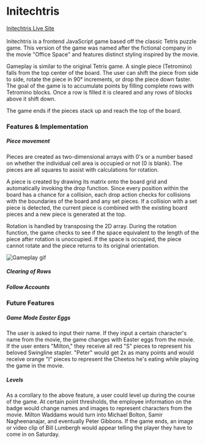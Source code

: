 # Initechtris
[Initechtris Live Site](https://calb3ars.github.io/tetris-Initechtris/ "Live Game")<br /><br />
Initechtris is a frontend JavaScript game based off the classic Tetris puzzle game. This version of the game was named after the fictional company in the movie "Office Space" and features distinct styling inspired by the movie.

Gameplay is similar to the original Tetris game. A single piece (Tetromino) falls from the top center of the board. The user can shift the piece from side to side, rotate the piece in 90&deg; increments, or drop the piece down faster. The goal of the game is to accumulate points by filling complete rows with Tetromino blocks. Once a row is filled it is cleared and any rows of blocks above it shift down.

The game ends if the pieces stack up and reach the top of the board.

### Features & Implementation
##### Piece movement
Pieces are created as two-dimensional arrays with 0's or a number based on whether the individual cell area is occupied or not (0 is blank). The pieces are all squares to assist with calculations for rotation.

A piece is created by drawing its matrix onto the board grid and automatically invoking the drop function. Since every position within the board has a chance for a collision, each drop action checks for collisions with the boundaries of the board and any set pieces. If a collision with a set piece is detected, the current piece is combined with the existing board pieces and a new piece is generated at the top.

Rotation is handled by transposing the 2D array. During the rotation function, the game checks to see if the space equivalent to the length of the piece after rotation is unoccupied. If the space is occupied, the piece cannot rotate and the piece returns to its original orientation.

![Gameplay gif](http://res.cloudinary.com/calb3ars/image/upload/v1490944512/tetris4_ikijjm.gif)

##### Clearing of Rows


##### Follow Accounts


### Future Features

##### Game Mode Easter Eggs
The user is asked to input their name. If they input a certain character's name from the movie, the game changes with Easter eggs from the movie. If the user enters "Milton," they receive all red "S" pieces to represent his beloved Swingline stapler. "Peter" would get 2x as many points and would receive orange "I" pieces to represent the Cheetos he's eating while playing the game in the movie.

##### Levels
As a corollary to the above feature, a user could level up during the course of the game. At certain point thresholds, the employee information on the badge would change names and images to represent characters from the movie. Milton Waddams would turn into Michael Bolton, Samir Nagheenanajar, and eventually Peter Gibbons. If the game ends, an image or video clip of Bill Lumbergh would appear telling the player they have to come in on Saturday.
